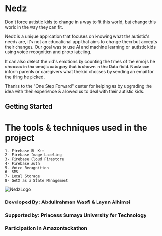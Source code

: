 # Nedz

Don't force autistic kids to change in a way to fit this world, but change this world in the way they can fit.

Nedz is a unique application that focuses on knowing what the autistic's needs are, it's not an educational app that aims to change them but accepts their changes. Our goal was to use AI and machine learning on autistic kids using voice recognition and photo labeling.

It can also detect the kid's emotions by counting the times of the emojis he chooses in the emojis category that is shown in the Data field.
Nedz can inform parents or caregivers what the kid chooses by sending an email for the thing he picked.

Thanks to the "One Step Forward" center for helping us by upgrading the idea with their experience & allowed us to deal with their autistic kids.

## Getting Started

# The tools & techniques used in the project
    1- Firebase ML Kit
    2- Firebase Image Labeling
    3- Firebase Cloud Firestore
    4- Firebase Auth
    5- Voice Recognition
    6- SMS
    7- Local Storage
    8- GetX as a State Management

![NedzLogo](https://user-images.githubusercontent.com/105454259/181508414-c3b7448d-b7d1-4be9-a240-8ab64b0e2fd8.png)

### Developed By: Abdullrahman Wasfi & Layan Alhimsi
### Supported by: Princess Sumaya University for Technology
### Participation in Amazonteckathon
